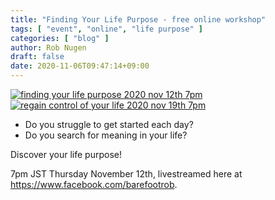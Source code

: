 ```yaml
---
title: "Finding Your Life Purpose - free online workshop"
tags: [ "event", "online", "life purpose" ]
categories: [ "blog" ]
author: Rob Nugen
draft: false
date: 2020-11-06T09:47:14+09:00
---
```


[![finding your life purpose 2020 nov 12th 7pm](//b.robnugen.com/blog/2020/thumbs/finding_your_life_purpose_2020_nov_12th_7pm.jpg)](//b.robnugen.com/blog/2020/finding_your_life_purpose_2020_nov_12th_7pm.jpg)
[![regain control of your life 2020 nov 19th 7pm](//b.robnugen.com/blog/2020/thumbs/regain_control_of_your_life_2020_nov_19th_7pm.jpg)](//b.robnugen.com/blog/2020/regain_control_of_your_life_2020_nov_19th_7pm.jpg)


* Do you struggle to get started each day?
* Do you search for meaning in your life?

Discover your life purpose!

7pm JST Thursday November 12th, livestreamed here at https://www.facebook.com/barefootrob.
